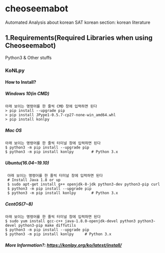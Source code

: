 # cheoseemabot
Automated Analysis about korean SAT korean section: korean literature



## 1.Requirements(Required Libraries when using Cheoseemabot)

Python3 & Other stuffs

### KoNLpy

#### How to Install?

##### Windows 10(in CMD)
    아래 보이는 명령어를 한 줄씩 CMD 창에 입력하면 된다
    > pip install --upgrade pip
    > pip install JPype1-0.5.7-cp27-none-win_amd64.whl
    > pip install konlpy
##### Mac OS
    아래 보이는 명령어를 한 줄씩 터미널 창에 입력하면 된다
    $ python3 -m pip install --upgrade pip
    $ python3 -m pip install konlpy        # Python 3.x

##### Ubuntu(16.04~19.10)
     아래 보이는 명령어를 한 줄씩 터미널 창에 입력하면 된다
     # Install Java 1.8 or up
     $ sudo apt-get install g++ openjdk-8-jdk python3-dev python3-pip curl
     $ python3 -m pip install --upgrade pip
     $ python3 -m pip install konlpy       # Python 3.x

##### CentOS(7~8)
    아래 보이는 명령어를 한 줄씩 터미널 창에 입력하면 된다
    $ sudo yum install gcc-c++ java-1.8.0-openjdk-devel python3 python3-devel python3-pip make diffutils
    $ python3 -m pip install --upgrade pip
    $ python3 -m pip install konlpy     # Python 3.x
    
##### More Information?: https://konlpy.org/ko/latest/install/ 
    


